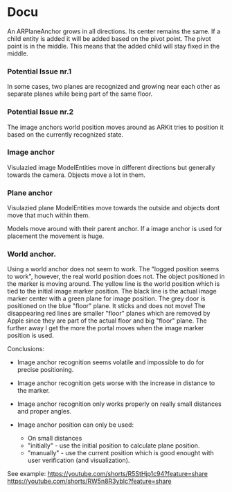 # Docu

An ARPlaneAnchor grows in all directions. Its center remains the same. 
If a child entity is added it will be added based on the pivot point. The pivot point is in the middle. This means that the added child will stay fixed in the middle.

### Potential Issue nr.1
In some cases, two planes are recognized and growing near each other as separate planes while being part of the same floor.

### Potential Issue nr.2
The image anchors world position moves around as ARKit tries to position it based on the currently recognized state.

### Image anchor
Visulazied image ModelEntities move in different directions but generally towards the camera. Objects move a lot in them.

### Plane anchor
Visulazied plane ModelEntities move towards the outside and objects dont move that much within them.

Models move around with their parent anchor. If a image anchor is used for placement the movement is huge.

### World anchor.
Using a world anchor does not seem to work. The "logged position seems to work", however, the real world position does not. The object positioned in the marker is moving around. 
The yellow line is the world position which is tied to the initial image marker position. 
The black line is the actual image marker center with a green plane for image position.
The grey door is positioned on the blue "floor" plane. It sticks and does not move!
The disappearing red lines are smaller "floor" planes which are removed by Apple since they are part of the actual floor and big "floor" plane.
The further away I get the more the portal moves when the image marker position is used.

Conclusions:
- Image anchor recognition seems volatile and impossible to do for precise positioning.
- Image anchor recognition gets worse with the increase in distance to the marker.
- Image anchor recognition only works properly on really small distances and proper angles.

- Image anchor position can only be used:
    - On small distances
    - "initially" - use the initial position to calculate plane position.
    - "manually" - use the current position which is good enought with user verification (and visualization).

See example:
https://youtube.com/shorts/R5StHjp1c94?feature=share
https://youtube.com/shorts/RW5n8R3yblc?feature=share
